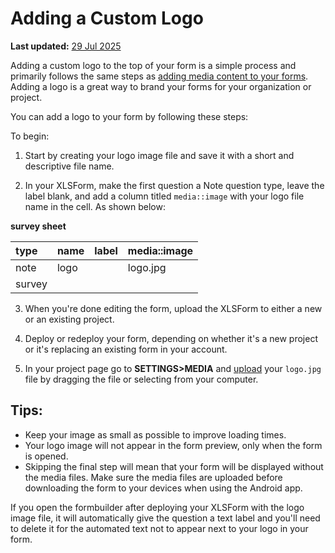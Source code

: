 # Adding a Custom Logo
**Last updated:** <a href="https://github.com/kobotoolbox/docs/blob/47cbc8887d6df73ef3bf760d5a3962b77ab26ed8/source/add_logo.md" class="reference">29 Jul 2025</a>

Adding a custom logo to the top of your form is a simple process and primarily
follows the same steps as [adding media content to your forms](media.md). Adding a logo is a great way to brand your forms for your organization or project.

You can add a logo to your form by following these steps:

To begin:

1. Start by creating your logo image file and save it with a short and descriptive file name.

2. In your XLSForm, make the first question a Note question type, leave the
   label blank, and add a column titled `media::image` with your logo file name
   in the cell. As shown below:

**survey sheet**

| type | name | label | media::image |
| :--- | :--- | :---- | :----------- |
| note | logo |       | logo.jpg     |
| survey|

3. When you're done editing the form, upload the XLSForm to either a new or
   an existing project.

4. Deploy or redeploy your form, depending on whether it's a new project or it's
   replacing an existing form in your account.

5. In your project page go to **SETTINGS>MEDIA** and [upload](media.md) your
   `logo.jpg` file by dragging the file or selecting from your computer.

## Tips:

-   Keep your image as small as possible to improve loading times.
-   Your logo image will not appear in the form preview, only when the form is
    opened.
-   Skipping the final step will mean that your form will be displayed without
    the media files. Make sure the media files are uploaded before downloading
    the form to your devices when using the Android app.

<p class="note">If you open the formbuilder after deploying your XLSForm with the logo image file, it will automatically give the question a text label and you'll need to delete it for the automated text not to appear next to your logo in your form.</p>
